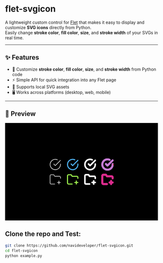# flet-svgicon

A lightweight custom control for [Flet](https://flet.dev/) that makes it easy to display and customize **SVG icons** directly from Python.  
Easily change **stroke color**, **fill color**, **size**, and **stroke width** of your SVGs in real time.

---

## ✨ Features
- 🎨 Customize **stroke color**, **fill color**, **size**, and **stroke width** from Python code
- ⚡ Simple API for quick integration into any Flet page
- 📁 Supports local SVG assets
- 🖥️ Works across platforms (desktop, web, mobile)

---
## 📸 Preview
![SVGIcon demo](assets/screenshot.png)

## Clone the repo and Test:
```bash
git clone https://github.com/navideveloper/flet-svgicon.git
cd flet-svgicon
python example.py
```